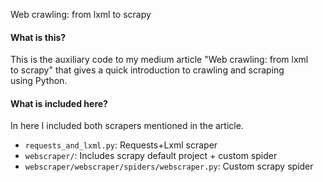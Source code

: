 Web crawling: from lxml to scrapy

#### **What is this?**
This is the auxiliary code to my medium article "Web crawling: from lxml to scrapy" that gives a quick introduction to crawling and scraping using Python.

#### **What is included here?**
In here I included both scrapers mentioned in the article.

* `requests_and_lxml.py`: Requests+Lxml scraper
* `webscraper/`: Includes scrapy default project + custom spider
* `webscraper/webscraper/spiders/webscraper.py`: Custom scrapy spider